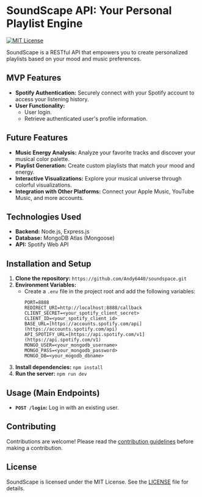 
# SoundScape API: Your Personal Playlist Engine 

[![MIT License](https://img.shields.io/badge/License-MIT-blue.svg)](https://opensource.org/licenses/MIT)

SoundScape is a RESTful API that empowers you to create personalized playlists based on your mood and music preferences.

## MVP Features

* **Spotify Authentication:** Securely connect with your Spotify account to access your listening history.
* **User Functionality:**
    * User  login.
    * Retrieve authenticated user's profile information.

## Future Features

* **Music Energy Analysis:** Analyze your favorite tracks and discover your musical color palette.
* **Playlist Generation:** Create custom playlists that match your mood and energy.
* **Interactive Visualizations:** Explore your musical universe through colorful visualizations.
* **Integration with Other Platforms:** Connect your Apple Music, YouTube Music, and more accounts.

## Technologies Used

* **Backend:** Node.js, Express.js
* **Database:** MongoDB Atlas (Mongoose)
* **API:** Spotify Web API

## Installation and Setup

1. **Clone the repository:** `https://github.com/Andy6440/soundspace.git`
2. **Environment Variables:**
   * Create a `.env` file in the project root and add the following variables:
      ```
      PORT=8888
      REDIRECT_URI=http://localhost:8888/callback
      CLIENT_SECRET=<your_spotify_client_secret>
      CLIENT_ID=<your_spotify_client_id>
      BASE_URL=[https://accounts.spotify.com/api](https://accounts.spotify.com/api)
      API_SPOTIFY_URL=[https://api.spotify.com/v1](https://api.spotify.com/v1)
      MONGO_USER=<your_mongodb_username>
      MONGO_PASS=<your_mongodb_password>
      MONGO_DB=<your_mogodb_dbname>
      ```
3. **Install dependencies:** `npm install`
4. **Run the server:** `npm run dev`
## Usage (Main Endpoints)

* **`POST /login`:** Log in with an existing user.

## Contributing

Contributions are welcome! Please read the [contribution guidelines](CONTRIBUTING.md) before making a contribution.

## License

SoundScape is licensed under the MIT License. See the [LICENSE](LICENSE) file for details.
